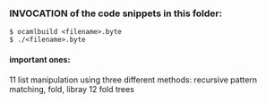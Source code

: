 ### INVOCATION of the code snippets in this folder: 
```
$ ocamlbuild <filename>.byte
$ ./<filename>.byte
```

#### important ones: 
11 list manipulation using three different methods: recursive pattern matching, fold, libray 
12 fold trees
